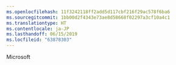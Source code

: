 ```yaml
---
ms.openlocfilehash: 11f3242118ff2add5d117cbf216f29ac578f6ba6
ms.sourcegitcommit: 1bb00d2f4343e73ae8d58668f02297a3cf10a4c1
ms.translationtype: HT
ms.contentlocale: ja-JP
ms.lasthandoff: 06/15/2019
ms.locfileid: "63878303"
---
```

Microsoft